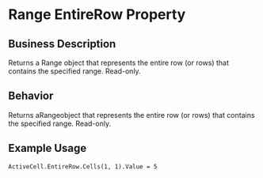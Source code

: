 # Range EntireRow Property

## Business Description
Returns a Range object that represents the entire row (or rows) that contains the specified range. Read-only.

## Behavior
Returns aRangeobject that represents the entire row (or rows) that contains the specified range. Read-only.

## Example Usage
```vba
ActiveCell.EntireRow.Cells(1, 1).Value = 5
```